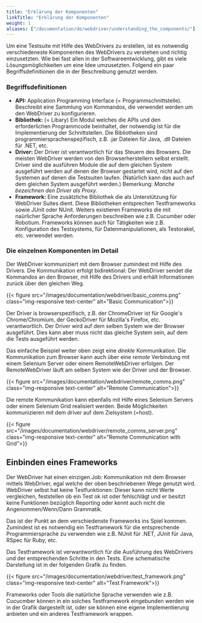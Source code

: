 ```yaml
---
title: "Erklärung der Komponenten"
linkTitle: "Erklärung der Komponenten"
weight: 1
aliases: ["/documentation/de/webdriver/understanding_the_components/"]
---
```


Um eine Testsuite mit Hilfe des WebDrivers zu erstellen, ist es notwendig
verschiedeneste Komponenten des WebDrivers zu verstehen und richtig 
einzusetzten. Wie bei fast allen in der Softwareentwicklung, gibt es
viele Lösungsmöglichkeiten um eine Idee umzusetzten. Folgend ein paar 
Begriffsdefinitionen die in der Beschreibung genutzt werden.
 
### Begriffsdefinitionen

* **API:** Application Programming Interface (= Programmschnittstelle). Beschreibt
eine Sammlung von Kommandos, die verwendet werden um den WebDriver zu 
konfigurieren.
* **Bibliothek:** (= Libary) Ein Modul welches die APIs und den erforderlichen
Programmcode beinhaltet, der notwendig ist für die Implementierung der 
Schnittstellen. Die Bibliotheken sind programmiersprachenspezifisch, 
z.B. .jar Dateien für Java, .dll Dateien für .NET, etc. 
* **Driver:** Der Driver ist verantwortlich für das Steuern des Browsers. 
Die meisten WebDriver werden von den Browserherstellern selbst erstellt. 
Driver sind die ausführen Module die auf dem gleichen System ausgeführt werden
auf denen der Browser gestartet wird, nicht auf den Systemen auf denen die 
Testsuiten laufen. (Natürlich kann das auch auf dem gleichen System ausgeführt werden.)
Bemerkung: _Manche bezeichnen den Driver als Proxy._
* **Framework:** Eine zusätzliche Bibliothek die als Unterstützung für
WebDriver Suites dient. Diese Bibliotheken entsprechen Testframeworks
sowie JUnit oder NUnit. Weiters existieren Frameworks die mit naürlicher 
Sprache Anforderungen beschreiben wie z.B. Cucumber oder Robotium. Frameworks 
können auch für Tätigkeiten wie z.B. Konfiguration des Testsystems, 
für Datenmanipulationen, als Testorakel, etc. verwendet werden.

### Die einzelnen Komponenten im Detail
Der WebDriver kommuniziert mit dem Browser zumindest mit Hilfe des Drivers. 
Die Kommunikation erfolgt bidirektional: Der WebDriver sendet die Kommandos
an den Browser, mit Hilfe des Drivers und erhält Informationen zurück über 
den gleichen Weg.

{{< figure src="/images/documentation/webdriver/basic_comms.png" class="img-responsive text-center" alt="Basic Communication">}}

Der Driver is browserspezifisch, z.B. der ChromeDriver ist für Google's
Chrome/Chromium, der GeckoDriver für Mozilla's Firefox, etc. verantwortlich.
Der Driver wird auf dem selben System wie der Browser ausgeführt. Dies
kann aber muss nicht das gleiche System sein, auf dem die Tests ausgeführt 
werden.

Das einfache Beispiel weiter oben zeigt eine _direkte_ Kommunikation. 
Die Kommunikation zum Browser kann auch über eine _remote_ Verbindung mit einem 
Selenium Server oder einem RemoteWebDriver erfolgen. Der RemoteWebDriver
läuft am selben System wie der Driver und der Browser.

{{< figure src="/images/documentation/webdriver/remote_comms.png" class="img-responsive text-center" alt="Remote Communication">}}

Die remote Kommunikation kann ebenfalls mit Hilfe eines Selenium Servers 
oder einem Selenium Grid realisiert werden. Beide Möglichkeiten kommunizieren
mit dem driver auf dem Zielsystem (=host).

{{< figure src="/images/documentation/webdriver/remote_comms_server.png" class="img-responsive text-center" alt="Remote Communication with Grid">}}

## Einbinden eines Frameworks

Der WebDriver hat einen einzigen Job: Kommunikation mit dem Browser mittels
WebDriver, egal welche der oben beschriebenen Wege genutzt wird. WebDriver selbst 
hat keine Testfunktionen: Dieser kann nicht Werte vergleichen, 
feststellen ob ein Test ok ist oder fehlschlägt und er besitzt keine Funktionen
bezüglich Reporting oder kennt auch nicht die Angenommen/Wenn/Dann Grammatik.

Das ist der Punkt an dem verschiedenste Frameworks ins Spiel kommen. Zumindest
ist es notwendig ein Testframework für die entsprechende Programmiersprache
zu verwenden wie z.B. NUnit für .NET, JUnit für Java, RSpec für Ruby, etc.

Das Testframework ist verwantwortlich für die Ausführung des WebDrivers und 
der entsprechenden Schritte in den Tests. Eine schematische Darstellung ist in
der folgenden Grafik zu finden.

{{< figure src="/images/documentation/webdriver/test_framework.png" class="img-responsive text-center" alt="Test Framework">}}

Frameworks oder Tools die natürliche Sprache verwenden wie z.B. Cucucmber
können in ein solches Testframework eingebunden werden wie in der Grafik 
dargestellt ist, oder sie können eine eigene Implementierung anbieten 
und ein anderes Testframework wrappen.
